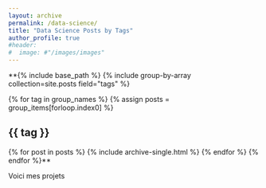 ```yaml
---
layout: archive
permalink: /data-science/
title: "Data Science Posts by Tags"
author_profile: true
#header:
#  image: #"/images/images"
---
```

**{% include base_path %}
{% include group-by-array collection=site.posts field="tags" %}

{% for tag in group_names %}
  {% assign posts = group_items[forloop.index0] %}
  <h2 id="{{ tag | slugify }}" class="archive__subtitle">{{ tag }}</h2>
  {% for post in posts %}
    {% include archive-single.html %}
  {% endfor %}
{% endfor %}**

Voici mes projets
